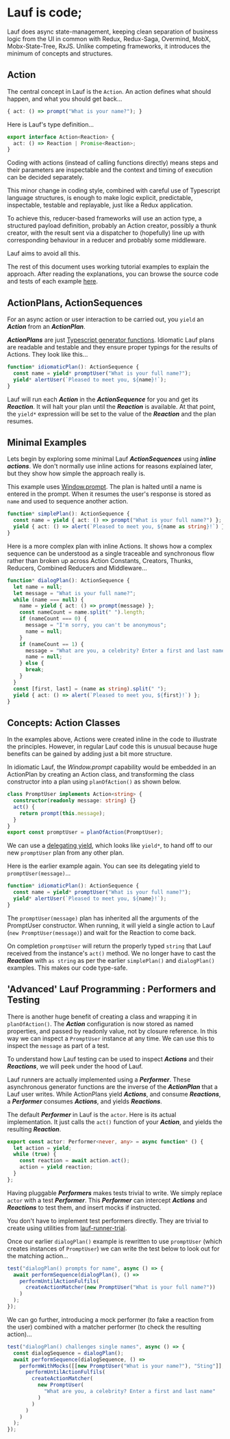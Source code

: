 # Lauf is code;

Lauf does async state-management, keeping clean separation of business logic from the UI in common with Redux, Redux-Saga, Overmind, MobX, Mobx-State-Tree, RxJS. Unlike competing frameworks, it introduces the minimum of concepts and structures.

## Action

The central concept in Lauf is the `Action`. An action defines what should happen, and what you should get back...

<!-- prettier-ignore-start -->
```typescript
{ act: () => prompt("What is your name?"); }
```
<!-- prettier-ignore-end -->

Here is Lauf's type definition...

```typescript
export interface Action<Reaction> {
  act: () => Reaction | Promise<Reaction>;
}
```

Coding with actions (instead of calling functions directly) means steps and their parameters are inspectable and the context and timing of execution can be decided separately.

This minor change in coding style, combined with careful use of Typescript language structures, is enough to make logic explicit, predictable, inspectable, testable and replayable, just like a Redux application.

To achieve this, reducer-based frameworks will use an action type, a structured payload definition, probably an Action creator, possibly a thunk creator, with the result sent via a dispatcher to (hopefully) line up with corresponding behaviour in a reducer and probably some middleware.

Lauf aims to avoid all this.

The rest of this document uses working tutorial examples to explain the approach. After reading the explanations, you can browse the source code and tests of each example [here](./docs/tutorialcode).

## ActionPlans, ActionSequences

For an async action or user interaction to be carried out, you
`yield` an **_Action_** from an **_ActionPlan_**.

**_ActionPlans_** are just [Typescript generator functions](https://basarat.gitbook.io/typescript/future-javascript/generators). Idiomatic Lauf plans are readable and testable and they ensure proper typings for the results of Actions. They look like this...

```typescript
function* idiomaticPlan(): ActionSequence {
  const name = yield* promptUser("What is your full name?");
  yield* alertUser(`Pleased to meet you, ${name}!`);
}
```

Lauf will run each **_Action_** in the **_ActionSequence_** for you and get its **_Reaction_**. It will halt your plan until the **_Reaction_** is available. At that point, the `yield*` expression will be set to the value of the **_Reaction_** and the plan resumes.

## Minimal Examples

Lets begin by exploring some minimal Lauf **_ActionSequences_** using **_inline actions_**. We don't normally use inline actions for reasons explained later, but they show how simple the approach really is.

This example uses [Window.prompt](https://developer.mozilla.org/en-US/docs/Web/API/Window/prompt). The plan is halted until a name is entered in the prompt. When it resumes the user's response is stored as `name` and used to sequence another action.

```typescript
function* simplePlan(): ActionSequence {
  const name = yield { act: () => prompt("What is your full name?") };
  yield { act: () => alert(`Pleased to meet you, ${name as string}!`) };
}
```

Here is a more complex plan with inline Actions. It shows how a complex sequence can be understood as a single traceable and synchronous flow rather than broken up across Action Constants, Creators, Thunks, Reducers, Combined Reducers and Middleware...

```typescript
function* dialogPlan(): ActionSequence {
  let name = null;
  let message = "What is your full name?";
  while (name === null) {
    name = yield { act: () => prompt(message) };
    const nameCount = name.split(" ").length;
    if (nameCount === 0) {
      message = "I'm sorry, you can't be anonymous";
      name = null;
    }
    if (nameCount == 1) {
      message = "What are you, a celebrity? Enter a first and last name";
      name = null;
    } else {
      break;
    }
  }
  const [first, last] = (name as string).split(" ");
  yield { act: () => alert(`Pleased to meet you, ${first}!`) };
}
```

## Concepts: Action Classes

In the examples above, Actions were created inline in the code to illustrate the principles. However, in regular Lauf code this is unusual because huge benefits can be gained by adding just a bit more structure.

In idiomatic Lauf, the _Window.prompt_ capability would be embedded in an ActionPlan by creating an Action class, and transforming the class constructor into a plan using `planOfAction()` as shown below.

```typescript
class PromptUser implements Action<string> {
  constructor(readonly message: string) {}
  act() {
    return prompt(this.message);
  }
}
export const promptUser = planOfAction(PromptUser);
```

We can use a [delegating yield](https://developer.mozilla.org/en-US/docs/Web/JavaScript/Reference/Operators/yield*), which looks like `yield*`, to hand off to our new `promptUser` plan from any other plan.

Here is the earlier example again. You can see its delegating yield to `promptUser(message)`...

```typescript
function* idiomaticPlan(): ActionSequence {
  const name = yield* promptUser("What is your full name?");
  yield* alertUser(`Pleased to meet you, ${name}!`);
}
```

The `promptUser(message)` plan has inherited all the arguments of the PromptUser constructor. When running, it will yield a single action to Lauf (`new PromptUser(message)`) and wait for the Reaction to come back.

On completion `promptUser` will return the properly typed `string` that Lauf received from the instance's `act()` method. We no longer have to cast the **_Reaction_** with `as string` as per the earlier `simplePlan()` and `dialogPlan()` examples. This makes our code type-safe.

## 'Advanced' Lauf Programming : Performers and Testing

There is another huge benefit of creating a class and wrapping it in `planOfAction()`. The **_Action_** configuration is now stored as named properties, and passed by readonly value, not by closure reference. In this way we can inspect a `PromptUser` instance at any time. We can use this to inspect the `message` as part of a test.

To understand how Lauf testing can be used to inspect **_Actions_** and their **_Reactions_**, we will peek under the hood of Lauf.

Lauf runners are actually implemented using a **_Performer_**. These asynchronous generator functions are the inverse of the **_ActionPlan_** that a Lauf user writes. While ActionPlans yield **_Actions_**, and consume **_Reactions_**, a **_Performer_** consumes **_Actions_**, and yields **_Reactions_**.

The default **_Performer_** in Lauf is the `actor`. Here is its actual implementation. It just calls the `act()` function of your **_Action_**, and yields the resulting **_Reaction_**.

```typescript
export const actor: Performer<never, any> = async function* () {
  let action = yield;
  while (true) {
    const reaction = await action.act();
    action = yield reaction;
  }
};
```

Having pluggable **_Performers_** makes tests trivial to write. We simply replace `actor` with a test **_Performer_**. This **_Performer_** can intercept **_Actions_** and **_Reactions_** to test them, and insert mocks if instructed.

You don't have to implement test performers directly. They are trivial to create using utilities from [lauf-runner-trial](https://github.com/cefn/lauf/blob/main/modules/lauf-runner-trial/src/perform.ts).

Once our earlier `dialogPlan()` example is rewritten to use `promptUser` (which creates instances of `PromptUser`) we can write the test below to look out for the matching action...

```typescript
test("dialogPlan() prompts for name", async () => {
  await performSequence(dialogPlan(), () =>
    performUntilActionFulfils(
      createActionMatcher(new PromptUser("What is your full name?"))
    )
  );
});
```

We can go further, introducing a mock performer (to fake a reaction from the user) combined with a matcher performer (to check the resulting action)...

```typescript
test("dialogPlan() challenges single names", async () => {
  const dialogSequence = dialogPlan();
  await performSequence(dialogSequence, () =>
    performWithMocks([[new PromptUser("What is your name?"), "Sting"]], () =>
      performUntilActionFulfils(
        createActionMatcher(
          new PromptUser(
            "What are you, a celebrity? Enter a first and last name"
          )
        )
      )
    )
  );
});
```
